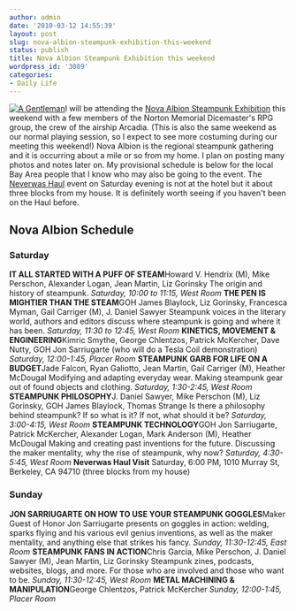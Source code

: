 ```yaml
---
author: admin
date: '2010-03-12 14:55:39'
layout: post
slug: nova-albion-steampunk-exhibition-this-weekend
status: publish
title: Nova Albion Steampunk Exhibition this weekend
wordpress_id: '3089'
categories:
- Daily Life
---
```


[![A
Gentleman](http://farm4.static.flickr.com/3565/3670226570_ab33ca9bf5_m.jpg)](http://www.flickr.com/photos/danielproulx/3670226570/)I
will be attending the [Nova Albion Steampunk
Exhibition](http://www.steampunkexhibition.com/) this weekend with a few
members of the Norton Memorial Dicemaster's RPG group, the crew of the
airship Arcadia. (This is also the same weekend as our normal playing
session, so I expect to see more costuming during our meeting this
weekend!) Nova Albion is the regional steampunk gathering and it is
occurring about a mile or so from my home. I plan on posting many photos
and notes later on. My provisional schedule is below for the local Bay
Area people that I know who may also be going to the event. The
[Neverwas Haul](http://www.neverwashaul.com/) event on Saturday evening
is not at the hotel but it about three blocks from my house. It is
definitely worth seeing if you haven't been on the Haul before.

## Nova Albion Schedule

### Saturday

**IT ALL STARTED WITH A PUFF OF STEAM**Howard V. Hendrix (M), Mike
Perschon, Alexander Logan, Jean Martin, Liz Gorinsky The origin and
history of steampunk. *Saturday, 10:00 to 11:15, West Room* **THE PEN IS
MIGHTIER THAN THE STEAM**GOH James Blaylock, Liz Gorinsky, Francesca
Myman, Gail Carriger (M), J. Daniel Sawyer Steampunk voices in the
literary world, authors and editors discuss where steampunk is going and
where it has been. *Saturday, 11:30 to 12:45, West Room* **KINETICS,
MOVEMENT & ENGINEERING**Kimric Smythe, George Chlentzos, Patrick
McKercher, Dave Nutty, GOH Jon Sarriugarte (who will do a Tesla Coil
demonstration) *Saturday, 12:00-1:45, Placer Room* **STEAMPUNK GARB FOR
LIFE ON A BUDGET**Jade Falcon, Ryan Galiotto, Jean Martin, Gail Carriger
(M), Heather McDougal Modifying and adapting everyday wear. Making
steampunk gear out of found objects and clothing. *Saturday, 1:30-2:45,
West Room* **STEAMPUNK PHILOSOPHY**J. Daniel Sawyer, Mike Perschon (M),
Liz Gorinsky, GOH James Blaylock, Thomas Strange Is there a philosophy
behind steampunk? If so what is it? If not, what should it be?
*Saturday, 3:00-4:15, West Room* **STEAMPUNK TECHNOLOGY**GOH Jon
Sarriugarte, Patrick McKercher, Alexander Logan, Mark Anderson (M),
Heather McDougal Making and creating past inventions for the future.
Discussing the maker mentality, why the rise of steampunk, why now?
*Saturday, 4:30-5:45, West Room* **Neverwas Haul Visit** Saturday, 6:00
PM, 1010 Murray St, Berkeley, CA 94710 (three blocks from my house)

### **Sunday**

**JON SARRIUGARTE ON HOW TO USE YOUR STEAMPUNK GOGGLES**Maker Guest of
Honor Jon Sarriugarte presents on goggles in action: welding, sparks
flying and his various evil genius inventions, as well as the maker
mentality, and anything else that strikes his fancy. *Sunday,
11:30-12:45, East Room* **STEAMPUNK FANS IN ACTION**Chris Garcia, Mike
Perschon, J. Daniel Sawyer (M), Jean Martin, Liz Gorinsky Steampunk
zines, podcasts, websites, blogs, and more. For those who are involved
and those who want to be. *Sunday, 11:30-12:45, West Room* **METAL
MACHINING & MANIPULATION**George Chlentzos, Patrick McKercher *Sunday,
12:00-1:45, Placer Room*
